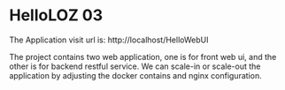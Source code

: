 # HelloLOZ 03

The Application visit url is: http://localhost/HelloWebUI 

The project contains two web application, one is for front web ui, and the other is for backend restful service. We can scale-in or scale-out the application by adjusting the docker contains and nginx configuration.
